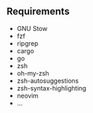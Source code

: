 ## Requirements
- GNU Stow
- fzf
- ripgrep
- cargo
- go
- zsh
- oh-my-zsh
- zsh-autosuggestions
- zsh-syntax-highlighting
- neovim
- ...
